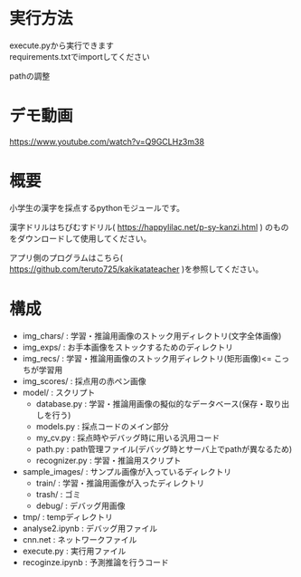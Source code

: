 # 実行方法
execute.pyから実行できます  
requirements.txtでimportしてください

pathの調整

# デモ動画
https://www.youtube.com/watch?v=Q9GCLHz3m38

# 概要
小学生の漢字を採点するpythonモジュールです。 

漢字ドリルはちびむすドリル( https://happylilac.net/p-sy-kanzi.html ) のものをダウンロードして使用してください。 

アプリ側のプログラムはこちら( https://github.com/teruto725/kakikatateacher )を参照してください。 

# 構成
- img_chars/ : 学習・推論用画像のストック用ディレクトリ(文字全体画像)
- img_exps/ : お手本画像をストックするためのディレクトリ
- img_recs/ : 学習・推論用画像のストック用ディレクトリ(矩形画像)<= こっちが学習用
- img_scores/ : 採点用の赤ペン画像
- model/ : スクリプト
     - database.py : 学習・推論用画像の擬似的なデータベース(保存・取り出しを行う)
     - models.py : 採点コードのメイン部分
     - my_cv.py : 採点時やデバッグ時に用いる汎用コード
     - path.py : path管理ファイル(デバッグ時とサーバ上でpathが異なるため)
     - recognizer.py : 学習・推論用スクリプト
- sample_images/ : サンプル画像が入っているディレクトリ
     - train/ : 学習・推論用画像が入ったディレクトリ
     - trash/ : ゴミ
     - debug/ : デバッグ用画像
- tmp/ : tempディレクトリ
- analyse2.ipynb : デバッグ用ファイル
- cnn.net : ネットワークファイル
- execute.py : 実行用ファイル
- recoginze.ipynb : 予測推論を行うコード 
